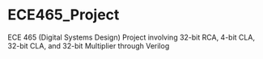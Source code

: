 # ECE465_Project
ECE 465 (Digital Systems Design) Project involving 32-bit RCA, 4-bit CLA, 32-bit CLA, and 32-bit Multiplier through Verilog
